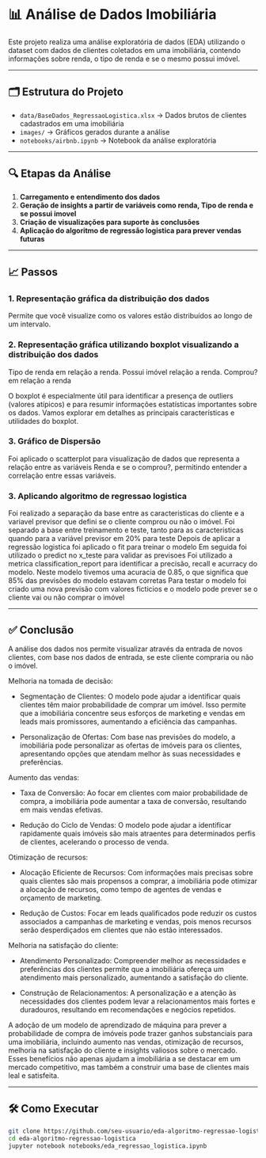 # 📊 Análise de Dados Imobiliária

Este projeto realiza uma análise exploratória de dados (EDA) utilizando o dataset com dados de clientes coletados em uma imobiliária, contendo informações sobre renda, o tipo de renda e se o mesmo possui imóvel.

---

## 🗂️ Estrutura do Projeto

- `data/BaseDados_RegressaoLogistica.xlsx` → Dados brutos de clientes cadastrados em uma imobiliária
- `images/` → Gráficos gerados durante a análise
- `notebooks/airbnb.ipynb` → Notebook da análise exploratória

---

## 🔍 Etapas da Análise

1. **Carregamento e entendimento dos dados**
2. **Geração de insights a partir de variáveis como renda, Tipo de renda e se possui imovel**
3. **Criação de visualizações para suporte às conclusões**
3. **Aplicação do algoritmo de regressão logistica para prever vendas futuras**

---

## 📈 Passos

### 1. Representação gráfica da distribuição dos dados  
Permite que você visualize como os valores estão distribuídos ao longo de um intervalo.

### 2. Representação gráfica utilizando boxplot visualizando a distribuição dos dados  
 Tipo de renda em relação a renda.
 Possui imóvel relação a renda.
 Comprou? em relação a renda
 
 O boxplot é especialmente útil para identificar a presença de outliers (valores atípicos) e para resumir informações estatísticas importantes sobre os dados. Vamos explorar em detalhes as principais características e utilidades do boxplot.

### 3. Gráfico de Dispersão  
 Foi aplicado o scatterplot para visualização de dados que representa a relação entre as variáveis Renda e se o comprou?, permitindo entender a correlação entre essas variáveis.


### 3. Aplicando algoritmo de regressao logistica  
 Foi realizado a separação da base entre as caracteristicas do cliente e a variavel previsor que defini se o cliente comprou ou não o imóvel.
 Foi separado a base entre treinamento e teste, tanto para as caracteristicas quando para a variável previsor em 20% para teste
 Depois de aplicar a regressão logistica foi aplicado o fit para treinar o modelo
 Em seguida foi utilizado o predict no x_teste para validar as previsoes
 Foi utilizado a metrica classification_report para identificar a precisão, recall e acurracy do modelo. Neste modelo tivemos uma acuracia de 0.85, o que significa que 85% das previsões do modelo estavam corretas
 Para testar o modelo foi criado uma nova previsão com valores ficticios e o modelo pode prever se o cliente vai ou não comprar o imóvel

---

## ✅ Conclusão

A análise dos dados nos permite visualizar através da entrada de novos clientes, com base nos dados de entrada, se este cliente compraria ou não o imóvel.

Melhoria na tomada de decisão:
 - Segmentação de Clientes: O modelo pode ajudar a identificar quais clientes têm maior probabilidade de comprar um imóvel. Isso permite que a imobiliária concentre seus esforços de marketing e vendas em leads mais promissores, aumentando a eficiência das campanhas.

 - Personalização de Ofertas: Com base nas previsões do modelo, a imobiliária pode personalizar as ofertas de imóveis para os clientes, apresentando opções que atendam melhor às suas necessidades e preferências.

 Aumento das vendas:
  - Taxa de Conversão: Ao focar em clientes com maior probabilidade de compra, a imobiliária pode aumentar a taxa de conversão, resultando em mais vendas efetivas.

  - Redução do Ciclo de Vendas: O modelo pode ajudar a identificar rapidamente quais imóveis são mais atraentes para determinados perfis de clientes, acelerando o processo de venda.

 Otimização de recursos:
  - Alocação Eficiente de Recursos: Com informações mais precisas sobre quais clientes são mais propensos a comprar, a imobiliária pode otimizar a alocação de recursos, como tempo de agentes de vendas e orçamento de marketing.

  - Redução de Custos: Focar em leads qualificados pode reduzir os custos associados a campanhas de marketing e vendas, pois menos recursos serão desperdiçados em clientes que não estão interessados.

 Melhoria na satisfação do cliente:
  - Atendimento Personalizado: Compreender melhor as necessidades e preferências dos clientes permite que a imobiliária ofereça um atendimento mais personalizado, aumentando a satisfação do cliente.

  - Construção de Relacionamentos: A personalização e a atenção às necessidades dos clientes podem levar a relacionamentos mais fortes e duradouros, resultando em recomendações e negócios repetidos.

A adoção de um modelo de aprendizado de máquina para prever a probabilidade de compra de imóveis pode trazer ganhos substanciais para uma imobiliária, incluindo aumento nas vendas, otimização de recursos, melhoria na satisfação do cliente e insights valiosos sobre o mercado. Esses benefícios não apenas ajudam a imobiliária a se destacar em um mercado competitivo, mas também a construir uma base de clientes mais leal e satisfeita.

---

## 🛠️ Como Executar

```bash
git clone https://github.com/seu-usuario/eda-algoritmo-regressao-logistica.git
cd eda-algoritmo-regressao-logistica
jupyter notebook notebooks/eda_regressao_logistica.ipynb
